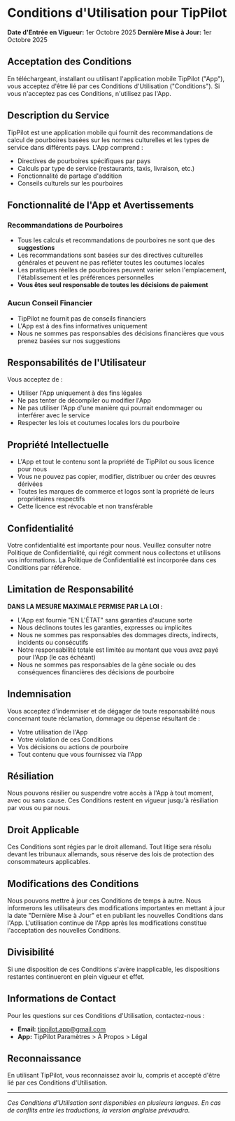 # Conditions d'Utilisation pour TipPilot

**Date d'Entrée en Vigueur:** 1er Octobre 2025
**Dernière Mise à Jour:** 1er Octobre 2025

## Acceptation des Conditions

En téléchargeant, installant ou utilisant l'application mobile TipPilot ("App"), vous acceptez d'être lié par ces Conditions d'Utilisation ("Conditions"). Si vous n'acceptez pas ces Conditions, n'utilisez pas l'App.

## Description du Service

TipPilot est une application mobile qui fournit des recommandations de calcul de pourboires basées sur les normes culturelles et les types de service dans différents pays. L'App comprend :

- Directives de pourboires spécifiques par pays
- Calculs par type de service (restaurants, taxis, livraison, etc.)
- Fonctionnalité de partage d'addition
- Conseils culturels sur les pourboires

## Fonctionnalité de l'App et Avertissements

### Recommandations de Pourboires

- Tous les calculs et recommandations de pourboires ne sont que des **suggestions**
- Les recommandations sont basées sur des directives culturelles générales et peuvent ne pas refléter toutes les coutumes locales
- Les pratiques réelles de pourboires peuvent varier selon l'emplacement, l'établissement et les préférences personnelles
- **Vous êtes seul responsable de toutes les décisions de paiement**

### Aucun Conseil Financier

- TipPilot ne fournit pas de conseils financiers
- L'App est à des fins informatives uniquement
- Nous ne sommes pas responsables des décisions financières que vous prenez basées sur nos suggestions

## Responsabilités de l'Utilisateur

Vous acceptez de :

- Utiliser l'App uniquement à des fins légales
- Ne pas tenter de décompiler ou modifier l'App
- Ne pas utiliser l'App d'une manière qui pourrait endommager ou interférer avec le service
- Respecter les lois et coutumes locales lors du pourboire

## Propriété Intellectuelle

- L'App et tout le contenu sont la propriété de TipPilot ou sous licence pour nous
- Vous ne pouvez pas copier, modifier, distribuer ou créer des œuvres dérivées
- Toutes les marques de commerce et logos sont la propriété de leurs propriétaires respectifs
- Cette licence est révocable et non transférable

## Confidentialité

Votre confidentialité est importante pour nous. Veuillez consulter notre Politique de Confidentialité, qui régit comment nous collectons et utilisons vos informations. La Politique de Confidentialité est incorporée dans ces Conditions par référence.

## Limitation de Responsabilité

**DANS LA MESURE MAXIMALE PERMISE PAR LA LOI :**

- L'App est fournie "EN L'ÉTAT" sans garanties d'aucune sorte
- Nous déclinons toutes les garanties, expresses ou implicites
- Nous ne sommes pas responsables des dommages directs, indirects, incidents ou consécutifs
- Notre responsabilité totale est limitée au montant que vous avez payé pour l'App (le cas échéant)
- Nous ne sommes pas responsables de la gêne sociale ou des conséquences financières des décisions de pourboire

## Indemnisation

Vous acceptez d'indemniser et de dégager de toute responsabilité nous concernant toute réclamation, dommage ou dépense résultant de :

- Votre utilisation de l'App
- Votre violation de ces Conditions
- Vos décisions ou actions de pourboire
- Tout contenu que vous fournissez via l'App

## Résiliation

Nous pouvons résilier ou suspendre votre accès à l'App à tout moment, avec ou sans cause. Ces Conditions restent en vigueur jusqu'à résiliation par vous ou par nous.

## Droit Applicable

Ces Conditions sont régies par le droit allemand. Tout litige sera résolu devant les tribunaux allemands, sous réserve des lois de protection des consommateurs applicables.

## Modifications des Conditions

Nous pouvons mettre à jour ces Conditions de temps à autre. Nous informerons les utilisateurs des modifications importantes en mettant à jour la date "Dernière Mise à Jour" et en publiant les nouvelles Conditions dans l'App. L'utilisation continue de l'App après les modifications constitue l'acceptation des nouvelles Conditions.

## Divisibilité

Si une disposition de ces Conditions s'avère inapplicable, les dispositions restantes continueront en plein vigueur et effet.

## Informations de Contact

Pour les questions sur ces Conditions d'Utilisation, contactez-nous :

- **Email:** tippilot.app@gmail.com
- **App:** TipPilot Paramètres > À Propos > Légal

## Reconnaissance

En utilisant TipPilot, vous reconnaissez avoir lu, compris et accepté d'être lié par ces Conditions d'Utilisation.

---

_Ces Conditions d'Utilisation sont disponibles en plusieurs langues. En cas de conflits entre les traductions, la version anglaise prévaudra._
